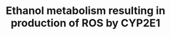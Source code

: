 ---
annotations:
- id: PW:0002654
  type: Pathway Ontology
authors:
- AdoBioInfo
- Marvin M2
- Fehrhart
- Egonw
- MaintBot
citedin: ''
communities: []
description: Metabolism of Ethanol resulting in production of ROS by CYP2E1. Also
  includes a list of other CYP2E1 substrates and their metabolite outcomes.
last-edited: 2024-03-16
ndex: null
organisms:
- Rattus norvegicus
redirect_from:
- /index.php/Pathway:WP4268
- /instance/WP4268
- /instance/WP4268_r129195
revision: r129195
schema-jsonld:
- '@context': https://schema.org/
  '@id': https://wikipathways.github.io/pathways/WP4268.html
  '@type': Dataset
  creator:
    '@type': Organization
    name: WikiPathways
  description: Metabolism of Ethanol resulting in production of ROS by CYP2E1. Also
    includes a list of other CYP2E1 substrates and their metabolite outcomes.
  keywords:
  - 6-Hydroxychlorzoxazone
  - Acetaminophen
  - Chlorzoxazone
  - Cyp2e1
  - Diallyl sulfide
  - Enflurane
  - Ethanol
  - Fluoride
  - Halothane
  - Isoflurane
  - Maff
  - Mafg
  - Mafk
  - Map2k1
  - Map2k2
  - Mapk8
  - Methoxyflurane
  - NAPQI
  - Nfe2l2
  - Protein kinase C
  - Sevoflurane
  - Sp1
  - Staurosporine
  - Trifluoroacetic acid
  - U0126
  - Vitamin C
  - acetaldehyde
  license: CC0
  name: Ethanol metabolism resulting in production of ROS by CYP2E1
seo: CreativeWork
title: Ethanol metabolism resulting in production of ROS by CYP2E1
wpid: WP4268
---
